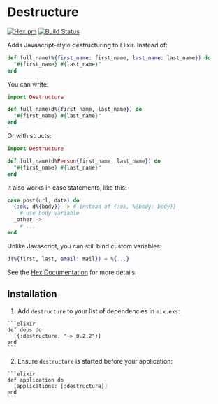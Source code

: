 # Destructure
[![Hex.pm](https://img.shields.io/hexpm/v/destructure.svg)](https://hex.pm/packages/destructure)
[![Build Status](https://travis-ci.org/danielberkompas/destructure.svg?branch=master)](https://travis-ci.org/danielberkompas/destructure)

Adds Javascript-style destructuring to Elixir. Instead of:

```elixir
def full_name(%{first_name: first_name, last_name: last_name}) do
  "#{first_name} #{last_name}"
end
```

You can write:

```elixir
import Destructure

def full_name(d%{first_name, last_name}) do
  "#{first_name} #{last_name}"
end
```

Or with structs:
```elixir
import Destructure

def full_name(d%Person{first_name, last_name}) do
  "#{first_name} #{last_name}"
end
```

It also works in case statements, like this:

```elixir
case post(url, data) do
  {:ok, d%{body}} -> # instead of {:ok, %{body: body}}
    # use body variable
  _other ->
    # ...
end
```

Unlike Javascript, you can still bind custom variables:

```elixir
d(%{first, last, email: mail}) = %{...}
```

See the [Hex Documentation](https://hexdocs.pm/destructure) for more details.

## Installation

  1. Add `destructure` to your list of dependencies in `mix.exs`:

    ```elixir
    def deps do
      [{:destructure, "~> 0.2.2"}]
    end
    ```

  2. Ensure `destructure` is started before your application:

    ```elixir
    def application do
      [applications: [:destructure]]
    end
    ```
